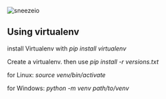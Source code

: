 ![sneezeio](https://github.com/DanteB918/sneeze.io/assets/100642899/6c7cf8cc-0daf-423e-a372-0e19ef1797d3)

## Using virtualenv
install Virtualenv with
*pip install virtualenv*

Create a virtualenv. then use
*pip install -r versions.txt*

for Linux:
*source venv/bin/activate*

for Windows:
*python -m venv path/to/venv*


